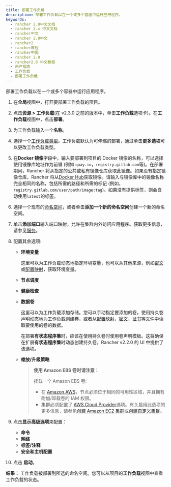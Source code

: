```yaml
---
title: 部署工作负载
description: 部署工作负载以在一个或多个容器中运行应用程序。
keywords:
  - rancher 2.0中文文档
  - rancher 2.x 中文文档
  - rancher中文
  - rancher 2.0中文
  - rancher2
  - rancher教程
  - rancher中国
  - rancher 2.0
  - rancher2.0 中文教程
  - 用户指南
  - 工作负载
  - 部署工作负载
---
```


部署工作负载以在一个或多个容器中运行应用程序。

1.  在**全局**视图中，打开要部署工作负载的项目。

2.  点击**资源 > 工作负载**(在 v2.3.0 之前的版本中，单击**工作负载**选项卡)。在**工作负载**视图中，点击**部署**。

3.  为工作负载输入一个**名称**。

4.  选择一个[工作负载类型](/docs/k8s-in-rancher/workloads/_index)。工作负载默认为可伸缩的部署，通过单击**更多选项**可以更改工作负载类型。

5.  在**Docker 镜像**字段中，输入要部署到项目的 Docker 镜像的名称，可以选择使用镜像库地址作为前缀 (例如 `quay.io`，`registry.gitlab.com`等)。在部署期间，Rancher 将从指定的公共或私有镜像仓库获取此镜像。如果没有指定镜像仓库，Rancher 将从[Docker Hub](https://hub.docker.com/explore/)获取镜像。请输入与镜像库中的镜像名称完全相同的名称，包括所需的路径和所需的标记 (例如，`registry.gitlab.com/user/path/image:tag`)。如果没有提供标签，则会自动使用`latest`的标签。
6.  选择一个现有的[命名空间](/docs/cluster-admin/projects-and-namespaces/_index)，或者单击**添加一个新的命名空间**创建一个新的命名空间。
7.  单击**添加端口**输入端口映射，允许在集群内外访问应用程序。获取更多信息，请参见[服务](/docs/k8s-in-rancher/workloads/_index)。

8.  配置其余选项:

    - **环境变量**

      这里可以为工作负载动态地指定环境变量，也可以从其他来源，例如[密文](/docs/k8s-in-rancher/secrets/_index)或[配置映射](/docs/k8s-in-rancher/configmaps/_index)，获取环境变量。

    - **节点调度**
    - **健康检查**
    - **数据卷**

      这里可以为工作负载添加存储。您可以手动指定要添加的卷，使用持久卷声明动态地为工作负载创建卷，或者从[配置映射](/docs/k8s-in-rancher/configmaps/_index)，[密文](/docs/k8s-in-rancher/secrets/_index)，[证书](/docs/k8s-in-rancher/certificates/_index)等文件中读取要使用的卷的数据。

      在部署**有状态程序集**时，应该在使用持久卷时使用卷声明模板。这将确保在扩展**有状态程序集**时动态创建持久卷。Rancher v2.2.0 的 UI 中提供了该选项。

    - **缩放/升级策略**

      > **使用 Amazon EBS 卷时请注意：**
      >
      > 挂载一个 Amazon EBS 卷:
      >
      > - 在 [Amazon AWS](https://aws.amazon.com/)，节点必须位于相同的可用性区域，并且拥有附加/卸载卷的 IAM 权限。
      > - 集群必须配置了 [AWS Cloud Provider](https://kubernetes.io/docs/concepts/cluster-administration/cloud-providers/#aws)选项。有关启用此选项的更多信息，请参见[创建 Amazon EC2 集群](/docs/cluster-provisioning/rke-clusters/node-pools/ec2/_index)或[创建自定义集群](/docs/cluster-provisioning/rke-clusters/custom-nodes/_index)。

9.  点击**显示高级选项**来配置：

    - **命令**
    - **网络**
    - **标签/注释**
    - **安全和主机配置**

10. 点击 **启动**。

**结果：** 工作负载被部署到所选的命名空间。您可以从项目的**工作负载**视图中查看工作负载的状态。
